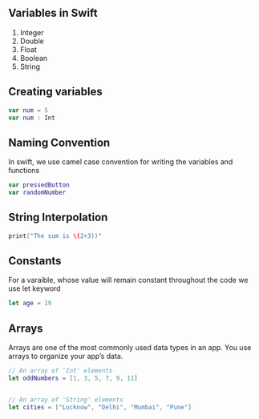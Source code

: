 ## Variables in Swift
1. Integer
2. Double
3. Float
4. Boolean
5. String

## Creating variables 
```swift
var num = 5
var num : Int
```
## Naming Convention
In swift, we use camel case convention for writing the variables and functions
```swift
var pressedButton
var randomNumber
```
## String Interpolation
```swift
print("The sum is \(2+3))"
```

## Constants
For a varaible, whose value will remain constant throughout the code we use let keyword
```swift
let age = 19
```

## Arrays
Arrays are one of the most commonly used data types in an app. You use arrays to organize your app’s data.
```swift
// An array of 'Int' elements
let oddNumbers = [1, 3, 5, 7, 9, 11]


// An array of 'String' elements
let cities = ["Lucknow", "Delhi", "Mumbai", "Pune"]
```
